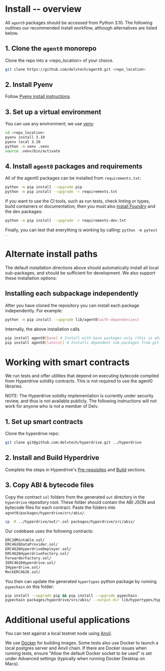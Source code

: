 # Install -- overview

All `agent0` packages should be accessed from Python 3.10.
The following outlines our recommended install workflow, although alternatives are listed below.

## 1. Clone the `agent0` monorepo

Clone the repo into a <repo_location> of your choice.

```bash
git clone https://github.com/delvtech/agent0.git <repo_location>
```

## 2. Install Pyenv

Follow [Pyenv install instructions](https://github.com/pyenv/pyenv#installation).

## 3. Set up a virtual environment

You can use any environment; we use [venv](https://docs.python.org/3/library/venv.html):

```bash
cd <repo_location>
pyenv install 3.10
pyenv local 3.10
python -m venv .venv
source .venv/bin/activate
```

## 4. Install `agent0` packages and requirements

All of the agent0 packages can be installed from `requirements.txt`:

```bash
python -m pip install --upgrade pip
python -m pip install --upgrade -r requirements.txt
```

If you want to use the CI tools, such as run tests, check linting or types, build containers or documentation, then you must also [install Foundry](https://book.getfoundry.sh/getting-started/installation) and the dev packages:

```bash
python -m pip install --upgrade -r requirements-dev.txt
```

Finally, you can test that everything is working by calling: `python -m pytest .`

# Alternate install paths

The default installation directions above should automatically install all local sub-packages, and should be sufficient for development.
We also support these installation options:

## Installing each subpackage independently

After you have cloned the repository you can install each package independently.
For example:

```bash
python -m pip install --upgrade lib/agent0[with-dependencies]
```

Internally, the above installation calls

```bash
pip install agent0[base] # Install with base packages only (this is what's called in requirements.txt)
pip install agent0[lateral] # Installs dependent sub-packages from git (e.g., ethpy)
```

# Working with smart contracts

We run tests and offer utilities that depend on executing bytecode compiled from Hyperdrive solidity contracts.
This is not required to use the agent0 libraries.

NOTE: The Hyperdrive solidity implementation is currently under security review, and thus is not available publicly.
The following instructions will not work for anyone who is not a member of Delv.

## 1. Set up smart contracts

Clone the hyperdrive repo:

```bash
git clone git@github.com:delvtech/hyperdrive.git ../hyperdrive
```

## 2. Install and Build Hyperdrive

Complete the steps in Hyperdrive's [Pre-requisites](https://github.com/delvtech/hyperdrive#pre-requisites) and [Build](https://github.com/delvtech/hyperdrive#build) sections.

## 3. Copy ABI & bytecode files

Copy the contract `sol` folders from the generated `out` directory in the `hyperdrive` repository root.
These folder should contain the ABI JSON and bytecode files for each contract.
Paste the folders into `agnet0/packages/hyperdrive/src/abis/`.

```bash
cp -R ../hyperdrive/out/*.sol packages/hyperdrive/src/abis/
```

Our codebase uses the following contracts:

```bash
ERC20Mintable.sol/
ERC4626DataProvider.sol/
ERC4626HyperdriveDeployer.sol/
ERC4626HyperdriveFactory.sol/
ForwarderFactory.sol/
IERC4626Hyperdrive.sol/
IHyperdrive.sol/
MockERC4626.sol/
```

You then can update the generated `hypertypes` python package by running `pypechain` on this folder:

```bash
pip install --upgrade pip && pip install --upgrade pypechain
pypechain packages/hyperdrive/src/abis/ --output-dir lib/hypertypes/hypertypes/
```

# Additional useful applications

You can test against a local testnet node using [Anvil](https://book.getfoundry.sh/reference/anvil/).

We use [Docker](docs.docker.com/get-docker) for building images.
Some tests also use Docker to launch a local postgres server and Anvil chain.
If there are Docker issues when running tests, ensure "Allow the default Docker socket to be used" is set under Advanced settings (typically when running Docker Desktop on Macs).
